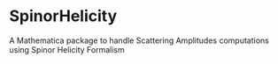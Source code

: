 # SpinorHelicity
A Mathematica package to handle Scattering Amplitudes computations using Spinor Helicity Formalism
